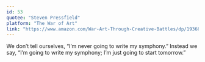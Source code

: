 ```yaml
---
id: 53
quotee: "Steven Pressfield"
platform: "The War of Art"
link: "https://www.amazon.com/War-Art-Through-Creative-Battles/dp/1936891026/ref=sr_1_1?ie=UTF8&qid=1503404221&sr=8-1&keywords=the+war+of+art"
---
```


We don’t tell ourselves, “I’m never going to write my symphony.” Instead we say, “I’m going to write my symphony; I’m just going to start tomorrow.”
